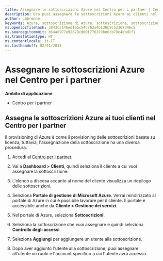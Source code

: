 ```yaml
---
title: Assegnare le sottoscrizioni Azure nel Centro per i partner | Centro per i partner
description: Ora puoi assegnare le sottoscrizioni Azure ai clienti nel Centro per i partner.
author: Labrenne
keywords: Azure, sottoscrizione di Azure, sottoscrizione, sottoscrizioni, assegnare la sottoscrizione
ms.openlocfilehash: 3843c3146eefe5c54c763a4b136b9c52367546c5
ms.sourcegitcommit: b64a8977e92673cd00f776379be6cb78c4ebd1f1
ms.translationtype: HT
ms.contentlocale: it-IT
ms.lasthandoff: 02/01/2018
---
```

# <a name="assign-azure-subscriptions-in-partner-center"></a>Assegnare le sottoscrizioni Azure nel Centro per i partner

**Ambito di applicazione**

-  Centro per i partner
 
## <a name="assign-azure-subcriptions-to-your-customers-in-partner-center"></a>Assegna le sottoscrizioni Azure ai tuoi clienti nel Centro per i partner

Il provisioning di Azure è come il provisioning delle sottoscrizioni basate su licenza, tuttavia, l'assegnazione della sottoscrizione ha una diversa procedura.
 
1. Accedi al [Centro per i partner](https://na01.safelinks.protection.outlook.com/?url=https%3A%2F%2Fpartnercenter.microsoft.com%2F&data=02%7C01%7Cv-keimag%40microsoft.com%7C6f107d2337fa483b078e08d4efba2d13%7C72f988bf86f141af91ab2d7cd011db47%7C1%7C0%7C636397030307982666&sdata=jViWaoT04hVO10MpiduZoNV95Iv%2B4RX3wpVd028RHSU%3D&reserved=0).

2. Vai a **Dashboard > Clienti**, quindi seleziona il cliente a cui vuoi assegnare la sottoscrizione.

3. L'elenco a discesa accanto al nome del cliente visualizza un riepilogo delle sottoscrizioni.

4. Seleziona **Portale di gestione di Microsoft Azure**. Verrai reindirizzato al portale di Azure in cui è possibile lavorare per il cliente. Il portale è accessibile anche da **Cliente > Gestione dei servizi**.

5. Nel portale di Azure, seleziona **Sottoscrizioni**.

6. Seleziona la sottoscrizione che vuoi assegnare e quindi seleziona **Controllo degli accessi**.

7. Seleziona **Aggiungi** per aggiungere un utente alla sottoscrizione. 

8. Dopo aver aggiunto l'utente alla sottoscrizione, puoi assegnare all'utente un ruolo e l'account specifico a cui l'utente avrà accesso. 


